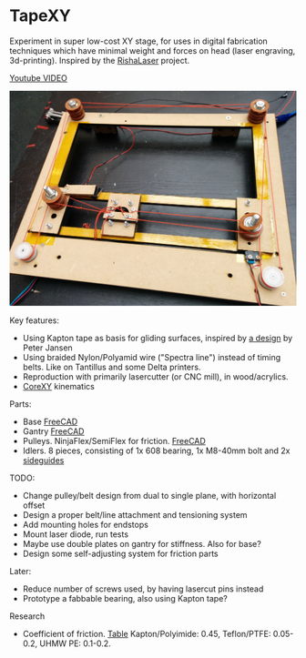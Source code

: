 
# TapeXY

Experiment in super low-cost XY stage, for uses in digital fabrication techniques
which have minimal weight and forces on head (laser engraving, 3d-printing).
Inspired by the [RishaLaser](http://rishalaser.org) project.

[Youtube VIDEO](https://www.youtube.com/watch?v=5F9-HIbBYwc)

![TapeXY first prototype](./doc/tapexy-first.jpg)

Key features:

* Using Kapton tape as basis for gliding surfaces,
inspired by [a design](http://www.thingiverse.com/thing:3554) by Peter Jansen
* Using braided Nylon/Polyamid wire ("Spectra line") instead of timing belts.
Like on Tantillus and some Delta printers.
* Reproduction with primarily lasercutter (or CNC mill), in wood/acrylics.
* [CoreXY](http://corexy.com) kinematics

Parts:

* Base [FreeCAD](./tapexy.fcstd)
* Gantry [FreeCAD](./tapexy-gantry.fcstd)
* Pulleys. NinjaFlex/SemiFlex for friction. [FreeCAD](./pulley-ninjaflex.fcstd)
* Idlers. 8 pieces, consisting of 1x 608 bearing, 1x M8-40mm bolt and 2x [sideguides](http://www.thingiverse.com/thing:31216)


TODO:

* Change pulley/belt design from dual to single plane, with horizontal offset
* Design a proper belt/line attachment and tensioning system
* Add mounting holes for endstops
* Mount laser diode, run tests
* Maybe use double plates on gantry for stiffness. Also for base?
* Design some self-adjusting system for friction parts

Later:

* Reduce number of screws used, by having lasercut pins instead
* Prototype a fabbable bearing, also using Kapton tape?

Research

* Coefficient of friction.
[Table](http://www.goodfellow.com/catalogue/GFCat2C.php?ewd_token=Q4ZIFOAVRhE2dSOYkbUxPMdSBZyxXk&n=Ab6sV0qHM8iAeitFJGlgDA1qjQCrhQ&ewd_urlNo=GFCat26&type=30&prop=3)
Kapton/Polyimide: 0.45, Teflon/PTFE: 0.05-0.2, UHMW PE: 0.1-0.2.
